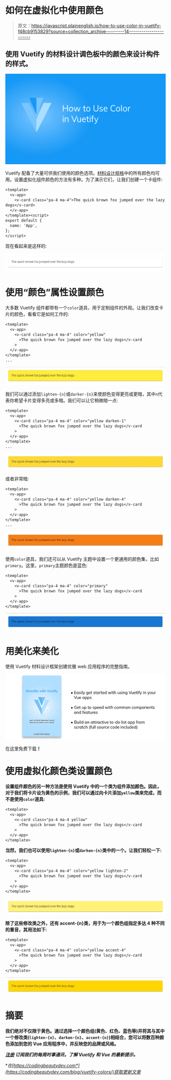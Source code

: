 # 如何在虚拟化中使用颜色

> 原文：<https://javascript.plainenglish.io/how-to-use-color-in-vuetify-f48cb9153829?source=collection_archive---------14----------------------->

## 使用 Vuetify 的材料设计调色板中的颜色来设计构件的样式。

![](img/bdfeeff09ff5a923ee5d5adcfea647d7.png)

Vuetify 配备了大量可供我们使用的颜色选项。[材料设计规格](https://material.io/design/color/the-color-system.html)中的所有颜色均可用。设置虚拟化组件颜色的方法有多种。为了演示它们，让我们创建一个卡组件:

```
<template>
  <v-app>
    <v-card class="pa-4 ma-4">The quick brown fox jumped over the lazy dogs</v-card>
  </v-app>
</template><script>
export default {
  name: 'App',
};
</script>
```

现在看起来是这样的:

![](img/20d6fa61dbd4744483325abdbfa8bf83.png)

# 使用“颜色”属性设置颜色

大多数 Vuetify 组件都带有一个`color`道具，用于定制组件的外观。让我们改变卡片的颜色，看看它是如何工作的:

```
<template>
  <v-app>
    <v-card class="pa-4 ma-4" color="yellow"
      >The quick brown fox jumped over the lazy dogs</v-card
    >
  </v-app>
</template>
...
```

![](img/8909926454574d13b6238881531947df.png)

我们可以通过添加`lighten-{n}`或`darker-{n}`来使颜色变得更亮或更暗，其中`n`代表你希望卡片变得多亮或多暗。我们可以让它稍微暗一点:

```
<template>
  <v-app>
    <v-card class="pa-4 ma-4" color="yellow darken-1"
      >The quick brown fox jumped over the lazy dogs</v-card
    >
  </v-app>
</template>
...
```

![](img/564bef877bef933971779d7623689f63.png)

或者非常暗:

```
<template>
  <v-app>
    <v-card class="pa-4 ma-4" color="yellow darken-4"
      >The quick brown fox jumped over the lazy dogs</v-card
    >
  </v-app>
</template>
...
```

![](img/e8ce275122e65cd3d44c5a5eafbd7430.png)

使用`color`道具，我们还可以从 Vuetify 主题中设置一个更通用的颜色集，比如`primary`。这里，`primary`主题颜色是蓝色:

```
<template>
  <v-app>
    <v-card class="pa-4 ma-4" color="primary"
      >The quick brown fox jumped over the lazy dogs</v-card
    >
  </v-app>
</template>
```

![](img/66f040710d69f15ca9d5707f426e8a3c.png)

# 用美化来美化

使用 Vuetify 材料设计框架创建优雅 web 应用程序的完整指南。

![](img/ff271935eabc3e42d8f111285dca7821.png)

在这里免费下载[](https://mailchi.mp/583226ee0d7b/beautify-with-vuetify)****！****

# **使用虚拟化颜色类设置颜色**

**设置组件颜色的另一种方法是使用 Vuetify 中的一个类为组件添加颜色。因此，对于我们将卡片设为黄色的示例，我们可以通过向卡片添加`yellow`类来完成，而不是使用`color`道具:**

```
<template>
  <v-app>
    <v-card class="pa-4 ma-4 yellow"
      >The quick brown fox jumped over the lazy dogs</v-card
    >
  </v-app>
</template>
```

**当然，我们也可以使用`lighten-{n}`或`darken-{n}`类中的一个。让我们轻松一下:**

```
<template>
  <v-app>
    <v-card class="pa-4 ma-4" color="yellow lighten-2"
      >The quick brown fox jumped over the lazy dogs</v-card
    >
  </v-app>
</template>
```

**![](img/d5c0b8edfa2117af1cc31bc65d60c299.png)**

**除了这些修改类之外，还有 accent-{n}类，用于为一个颜色组指定多达 4 种不同的重音，其用法如下:**

```
<template>
  <v-app>
    <v-card class="pa-4 ma-4" color="yellow accent-4"
      >The quick brown fox jumped over the lazy dogs</v-card
    >
  </v-app>
</template>
```

**![](img/b94285b1dfa9976776bae2b96a92a002.png)**

# **摘要**

**我们绝对不仅限于黄色。通过选择一个颜色组(黄色、红色、蓝色等)并将其与其中一个修改类(`lighten-{n}`、`darken-{n}`、`accent-{n}`)相结合，您可以将数百种颜色添加到您的 Vue 应用程序中，并反映您的品牌或风格。**

**[***注册***](http://eepurl.com/hRfyJL) *订阅我们的每周时事通讯，了解 Vuetify 和 Vue 的最新提示。***

***在*[*https://codingbeautydev.com*](https://codingbeautydev.com/blog/vuetify-colors/)获取更新文章**